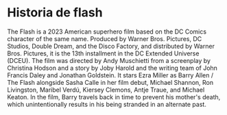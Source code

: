 # Historia de flash

The Flash is a 2023 American superhero film based on the DC Comics character of the same name. Produced by Warner Bros. Pictures, DC Studios, Double Dream, and the Disco Factory, and distributed by Warner Bros. Pictures, it is the 13th installment in the DC Extended Universe (DCEU). The film was directed by Andy Muschietti from a screenplay by Christina Hodson and a story by Joby Harold and the writing team of John Francis Daley and Jonathan Goldstein. It stars Ezra Miller as Barry Allen / The Flash alongside Sasha Calle in her film debut, Michael Shannon, Ron Livingston, Maribel Verdú, Kiersey Clemons, Antje Traue, and Michael Keaton. In the film, Barry travels back in time to prevent his mother's death, which unintentionally results in his being stranded in an alternate past.
